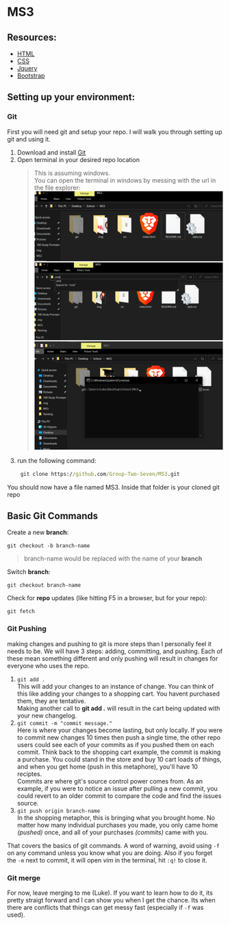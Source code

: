 # MS3

## Resources:
- [HTML](https://www.w3schools.com/html/)
- [CSS](https://www.w3schools.com/Css/)
- [Jquery](https://www.w3schools.com/jquery/)
- [Bootstrap](https://www.w3schools.com/bootstrap4/default.asp)

## Setting up your environment:

### Git

First you will need git and setup your repo. I will walk you through setting up git and using it.

1. Download and install [Git](https://git-scm.com/download/win)
2. Open terminal in your desired repo location
   >    This is assuming windows.   
   You can open the terminal in windows by messing with the url in the file explorer:  
   ![file explorer](img/ReadmeCMD1.png) 
   ![cmd entered](img/ReadmeCMD2.png)  
   ![cmd opened](img/ReadmeCMD3.png) 
3. run the following command:
   ```cmd
    git clone https://github.com/Group-Two-Seven/MS3.git
   ```

You should now have a file named MS3. Inside that folder is your cloned git repo


## Basic Git Commands

Create a new **branch**:
```git
git checkout -b branch-name
```
   >branch-name would be replaced with the name of your **branch**

   
Switch **branch**:
```git
git checkout branch-name
```

Check for **repo** updates (like hitting F5 in a browser, but for your repo):
```git
git fetch
```

### Git Pushing

making changes and pushing to git is more steps than I personally feel it needs to be. We will have 3 steps: adding, committing, and pushing. Each of these mean something different and only pushing will result in changes for everyone who uses the repo.

1. ``` git add . ```  
   This will add your changes to an instance of change. You can think of this like adding your changes to a shopping cart. You havent purchased them, they are tentative.  
   Making another call to **git add .** will result in the cart being updated with your new changelog.  
2. ``` git commit -m "commit message." ```   
    Here is where your changes become lasting, but only locally. If you were to commit new changes 10 times then push a single time, the other repo users could see each of your commits as if you pushed them on each commit. Think back to the shopping cart example, the commit is making a purchase. You could stand in the store and buy 10 cart loads of things, and when you get home (push in this metaphore), you'll have 10 reciptes.  
    Commits are where git's source control power comes from. As an example, if you were to notice an issue after pulling a new commit, you could revert to an older commit to compare the code and find the issues source.
3. ``` git push origin branch-name ```  
    In the shopping metaphor, this is bringing what you brought home. No matter how many individual purchases you made, you only came home *(pushed)* once, and all of your purchases *(commits)* came with you.

That covers the basics of git commands. A word of warning, avoid using `-f` on any command unless you know what you are doing. Also if you forget the `-m` next to commit, it will open *vim* in the terminal, hit `:q!` to close it.
  

### Git merge

For now, leave merging to me (Luke). If you want to learn how to do it, its pretty straigt forward and I can show you when I get the chance. Its when there are conflicts that things can get messy fast (especially if `-f` was used).
